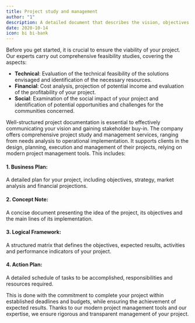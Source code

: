 ```yaml
---
title: Project study and management  
author: "1"
description: A detailed document that describes the vision, objectives and identification of necessary resources
date: 2020-10-14
icon: bi bi-bank
---
```


Before you get started, it is crucial to ensure the viability of your project. Our experts carry out comprehensive feasibility studies, covering the aspects:

- **Technical**: Evaluation of the technical feasibility of the solutions envisaged and identification of the necessary resources.
- **Financial**: Cost analysis, projection of potential income and evaluation of the profitability of your project.
- **Social**: Examination of the social impact of your project and identification of potential opportunities and challenges for the communities concerned.

Well-structured project documentation is essential to effectively communicating your vision and gaining stakeholder buy-in. The company offers comprehensive project study and management services, ranging from needs analysis to operational implementation. It supports clients in the design, planning, execution and management of their projects, relying on modern project management tools. This includes:

#### 1. Business Plan: 
A detailed plan for your project, including objectives, strategy, market analysis and financial projections.

#### 2. Concept Note: 
A concise document presenting the idea of the project, its objectives and the main lines of its implementation.

#### 3. Logical Framework: 
A structured matrix that defines the objectives, expected results, activities and performance indicators of your project.

#### 4. Action Plan: 
A detailed schedule of tasks to be accomplished, responsibilities and resources required.

This is done with the commitment to complete your project within established deadlines and budgets, while ensuring the achievement of expected results. Thanks to our modern project management tools and our expertise, we ensure rigorous and transparent management of your project.